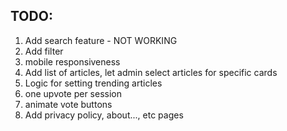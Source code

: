 ## TODO:

1. Add search feature - NOT WORKING
2. Add filter
3. mobile responsiveness
4. Add list of articles, let admin select articles for specific cards
5. Logic for setting trending articles
6. one upvote per session
7. animate vote buttons
8. Add privacy policy, about..., etc pages
